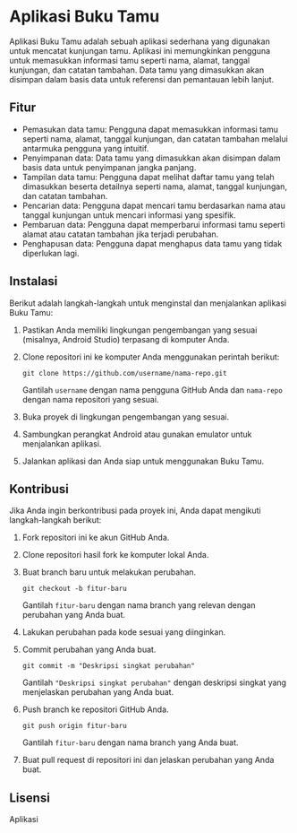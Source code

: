 # Aplikasi Buku Tamu

Aplikasi Buku Tamu adalah sebuah aplikasi sederhana yang digunakan untuk mencatat kunjungan tamu. Aplikasi ini memungkinkan pengguna untuk memasukkan informasi tamu seperti nama, alamat, tanggal kunjungan, dan catatan tambahan. Data tamu yang dimasukkan akan disimpan dalam basis data untuk referensi dan pemantauan lebih lanjut.

## Fitur

- Pemasukan data tamu: Pengguna dapat memasukkan informasi tamu seperti nama, alamat, tanggal kunjungan, dan catatan tambahan melalui antarmuka pengguna yang intuitif.
- Penyimpanan data: Data tamu yang dimasukkan akan disimpan dalam basis data untuk penyimpanan jangka panjang.
- Tampilan data tamu: Pengguna dapat melihat daftar tamu yang telah dimasukkan beserta detailnya seperti nama, alamat, tanggal kunjungan, dan catatan tambahan.
- Pencarian data: Pengguna dapat mencari tamu berdasarkan nama atau tanggal kunjungan untuk mencari informasi yang spesifik.
- Pembaruan data: Pengguna dapat memperbarui informasi tamu seperti alamat atau catatan tambahan jika terjadi perubahan.
- Penghapusan data: Pengguna dapat menghapus data tamu yang tidak diperlukan lagi.

## Instalasi

Berikut adalah langkah-langkah untuk menginstal dan menjalankan aplikasi Buku Tamu:

1. Pastikan Anda memiliki lingkungan pengembangan yang sesuai (misalnya, Android Studio) terpasang di komputer Anda.
2. Clone repositori ini ke komputer Anda menggunakan perintah berikut:

   ```
   git clone https://github.com/username/nama-repo.git
   ```
   
   Gantilah `username` dengan nama pengguna GitHub Anda dan `nama-repo` dengan nama repositori yang sesuai.
   
3. Buka proyek di lingkungan pengembangan yang sesuai.
4. Sambungkan perangkat Android atau gunakan emulator untuk menjalankan aplikasi.
5. Jalankan aplikasi dan Anda siap untuk menggunakan Buku Tamu.

## Kontribusi

Jika Anda ingin berkontribusi pada proyek ini, Anda dapat mengikuti langkah-langkah berikut:

1. Fork repositori ini ke akun GitHub Anda.
2. Clone repositori hasil fork ke komputer lokal Anda.
3. Buat branch baru untuk melakukan perubahan.

   ```
   git checkout -b fitur-baru
   ```
   
   Gantilah `fitur-baru` dengan nama branch yang relevan dengan perubahan yang Anda buat.
   
4. Lakukan perubahan pada kode sesuai yang diinginkan.
5. Commit perubahan yang Anda buat.

   ```
   git commit -m "Deskripsi singkat perubahan"
   ```
   
   Gantilah `"Deskripsi singkat perubahan"` dengan deskripsi singkat yang menjelaskan perubahan yang Anda buat.
   
6. Push branch ke repositori GitHub Anda.

   ```
   git push origin fitur-baru
   ```
   
   Gantilah `fitur-baru` dengan nama branch yang Anda buat.
   
7. Buat pull request di repositori ini dan jelaskan perubahan yang Anda buat.

## Lisensi

Aplikasi
